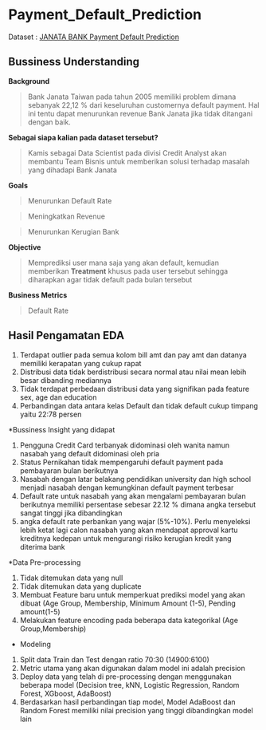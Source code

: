 # Payment_Default_Prediction

Dataset : [JANATA BANK Payment Default Prediction](https://www.kaggle.com/datasets/reverie5/av-janata-hack-payment-default-prediction)

## Bussiness Understanding

**Background**
> Bank Janata Taiwan pada tahun 2005 memiliki problem dimana sebanyak 22,12 % dari keseluruhan customernya default payment. Hal ini tentu dapat menurunkan revenue Bank Janata jika tidak ditangani dengan baik.

**Sebagai siapa kalian pada dataset tersebut?**
> Kamis sebagai Data Scientist pada divisi Credit Analyst akan membantu Team Bisnis untuk memberikan solusi terhadap masalah yang dihadapi Bank Janata

**Goals**
> Menurunkan Default Rate

> Meningkatkan Revenue

> Menurunkan Kerugian Bank

**Objective**
> Memprediksi user mana saja yang akan default, kemudian memberikan **Treatment** khusus pada user tersebut sehingga diharapkan agar tidak default pada bulan tersebut

**Business Metrics**
> Default Rate



## Hasil Pengamatan EDA
1. Terdapat outlier pada semua kolom bill amt dan pay amt dan datanya memiliki kerapatan yang cukup rapat
2. Distribusi data tidak berdistribusi secara normal atau nilai mean lebih besar dibanding mediannya
3. Tidak terdapat perbedaan distribusi data yang signifikan pada feature sex, age dan education
4. Perbandingan data antara kelas Default dan tidak default cukup timpang yaitu 22:78 persen

*Bussiness Insight yang didapat
1. Pengguna Credit Card terbanyak didominasi oleh wanita namun nasabah yang default didominasi oleh pria
2. Status Pernikahan tidak mempengaruhi default payment pada pembayaran bulan berikutnya
3. Nasabah dengan latar belakang pendidikan university dan high school menjadi nasabah dengan kemungkinan default payment terbesar
4. Default rate untuk nasabah yang akan mengalami pembayaran bulan berikutnya memiliki persentase sebesar 22.12 % dimana angka tersebut sangat tinggi jika dibandingkan
5. angka default rate perbankan yang wajar (5%-10%). Perlu menyeleksi lebih ketat lagi calon nasabah yang akan mendapat approval kartu kreditnya kedepan untuk mengurangi risiko kerugian kredit yang diterima bank

*Data Pre-processing
1. Tidak ditemukan data yang null
2. Tidak ditemukan data yang duplicate
3. Membuat Feature baru untuk memperkuat prediksi model yang akan dibuat (Age Group, Membership, Minimum Amount (1-5), Pending amount(1-5)
4. Melakukan feature encoding pada beberapa data kategorikal (Age Group,Membership)

* Modeling
1. Split data Train dan Test dengan ratio 70:30 (14900:6100)
2. Metric utama yang akan digunakan dalam model ini adalah precision
3. Deploy data yang telah di pre-processing dengan menggunakan beberapa model (Decision tree, kNN, Logistic Regression, Random Forest, XGboost, AdaBoost)
4. Berdasarkan hasil perbandingan tiap model, Model AdaBoost dan Random Forest memiliki nilai precision yang tinggi dibandingkan model lain






















